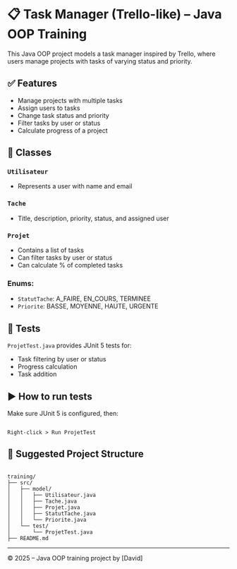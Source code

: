 # 📋 Task Manager (Trello-like) – Java OOP Training

This Java OOP project models a task manager inspired by Trello, where users manage projects with tasks of varying status and priority.

## ✅ Features

- Manage projects with multiple tasks
- Assign users to tasks
- Change task status and priority
- Filter tasks by user or status
- Calculate progress of a project

## 🧱 Classes

### `Utilisateur`
- Represents a user with name and email

### `Tache`
- Title, description, priority, status, and assigned user

### `Projet`
- Contains a list of tasks
- Can filter tasks by user or status
- Can calculate % of completed tasks

### Enums:
- `StatutTache`: A_FAIRE, EN_COURS, TERMINEE
- `Priorite`: BASSE, MOYENNE, HAUTE, URGENTE

## 🧪 Tests

`ProjetTest.java` provides JUnit 5 tests for:
- Task filtering by user or status
- Progress calculation
- Task addition

## ▶️ How to run tests

Make sure JUnit 5 is configured, then:
```

Right-click > Run ProjetTest

```

## 📁 Suggested Project Structure

```

training/
├── src/
│   ├── model/
│   │   ├── Utilisateur.java
│   │   ├── Tache.java
│   │   ├── Projet.java
│   │   ├── StatutTache.java
│   │   └── Priorite.java
│   └── test/
│       └── ProjetTest.java
├── README.md

```

---

© 2025 – Java OOP training project by [David]
